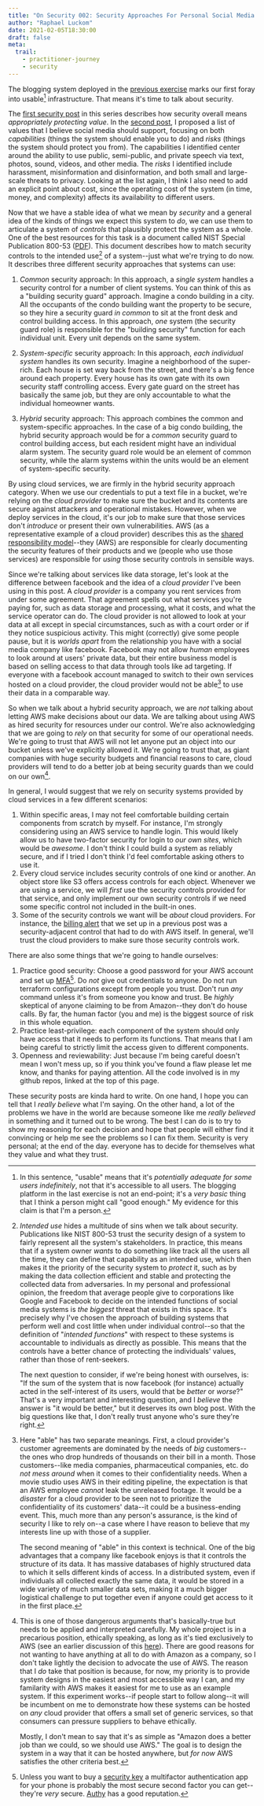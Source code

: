 ```yaml
---
title: "On Security 002: Security Approaches For Personal Social Media Systems"
author: "Raphael Luckom"
date: 2021-02-05T18:30:00
draft: false
meta:
  trail:
    - practitioner-journey
    - security
---
```


The blogging system deployed in the [previous exercise](https://raphaelluckom.com/posts/practitioner_journey_004.html) marks our
first foray into usable[^1] infrastructure. That means it's time to talk about security.

The [first security post](https://raphaelluckom.com/posts/on_security_000.html) in this series describes how
security overall means _appropriately protecting value_. In the [second post](https://raphaelluckom.com/posts/on_security_001.html),
I proposed a list of values that I believe social media should support, focusing on both _capabilities_ (things the system should
enable you to do) and _risks_ (things the system should protect you from). The capabilities I identified center around the ability
to use public, semi-public, and private speech via text, photos, sound, videos, and other media. The _risks_ I identified include
harassment, misinformation and disinformation, and both small and large-scale threats to privacy. Looking at the list again, I think
I also need to add an explicit point about cost, since the operating cost of the system (in time, money, and complexity) affects its availability
to different users.

Now that we have a stable idea of what we mean by _security_ and a general idea of the kinds of things we expect this system to _do_,
we can use them to articulate a system of _controls_ that plausibly protect the system as a whole. One of the best resources for
this task is a document called NIST Special Publication 800-53 ([PDF](https://nvlpubs.nist.gov/nistpubs/SpecialPublications/NIST.SP.800-53r5.pdf)).
This document describes how to match security controls to the intended use[^2] of a system--just what we're trying to do now.
It describes three different security approaches that systems can use:

1. _Common_ security approach: In this approach, a _single system_ handles a security control for a number of client systems.
   You can think of this as a "building security guard" approach. Imagine a condo building in a city. All the occupants of the condo
   building want the property to be secure, so they hire a security guard _in common_ to sit at the front desk and control building
   access. In this approach, _one_ system (the security guard role) is responsible for the "building security" function for
   each individual unit. Every unit depends on the same system.

2. _System-specific_ security approach: In this approach, _each individual system_ handles its own security. Imagine a neighborhood
   of the super-rich. Each house is set way back from the street, and there's a big fence around each property. Every house has its own
   gate with its own security staff controlling access. Every gate guard on the street has basically the same job, but they are only accountable
   to what the individual homeowner wants.

3. _Hybrid_ security approach: This approach combines the common and system-specific approaches. In the case of a big condo building,
   the hybrid security approach would be for a _common_ security guard to control building access, but each resident might have an 
   individual alarm system. The security guard role would be an element of common security, while the alarm systems within the units
   would be an element of system-specific security.

By using cloud services, we are firmly in the hybrid security approach category. When we use our credentials to put a text file in
a bucket, we're relying on the _cloud provider_ to make sure the bucket and its contents are secure against attackers and operational
mistakes. However, when we deploy services in the cloud, it's our job to make sure that those services don't _introduce_  or present their own
vulnerabilities. AWS (as a representative example of a cloud provider) describes this as the [shared responsibility model](https://aws.amazon.com/compliance/shared-responsibility-model/)--they
(AWS) are responsible for clearly documenting the security features of their products and we (people who use those services) are responsible
for _using_ those security controls in sensible ways.

Since we're talking about services like data storage, let's look at the difference between facebook and the idea of a _cloud provider_
I've been using in this post. A _cloud provider_ is a company you rent services from under some agreement. That agreement spells out
what services you're paying for, such as data storage and processing, what it costs, and what the service operator can do. The cloud
provider is not allowed to look at your data at all except in special circumstances, such as with a court order or if they notice
suspicious activity. This might (correctly) give some people pause, but it is _worlds apart_ from the relationship you have with a
social media company like facebook. Facebook may not allow _human_ employees to look around at users' private data, but their entire
business model is based on selling access to that data through tools like ad targeting. If everyone with a facebook account managed
to switch to their own services hosted on a cloud provider, the cloud provider would not be able[^3] to use their data in a comparable
way. 

So when we talk about a hybrid security approach, we are _not_ talking about letting AWS make decisions about our data. We are talking about
using AWS as hired security for resources under our control. We're also acknowledging that we are going to _rely_ on that security
for some of our operational needs. We're going to trust that AWS will not let anyone put an object into our bucket unless we've explicitly
allowed it. We're going to trust that, as giant companies with huge security budgets and financial reasons to care, cloud providers
will tend to do a better job at being security guards than we could on our own[^4]. 

In general, I would suggest that we rely on security systems provided by cloud services in a few different scenarios:

1. Within specific areas, I may not feel comfortable building certain components from scratch by myself. For instance, I'm strongly
   considering using an AWS service to handle login. This would likely allow us to have two-factor security for login to _our own sites_,
   which would be _awesome_. I don't think I could build a system as reliably secure, and if I tried I don't think I'd feel comfortable
   asking others to use it.
2. Every cloud service includes security controls of one kind or another. An object store like S3 offers access controls for each
   object. Whenever we are using a service, we will _first_ use the security controls provided for that service, and only implement
   our own security controls if we need some specific control not included in the built-in ones.
3. Some of the security controls we want will be _about_ cloud providers. For instance, the [billing alert](https://raphaelluckom.com/posts/practitioner_journey_002.html)
   that we set up in a previous post was a security-adjacent control that had to do with AWS itself. In general, we'll trust the cloud
   providers to make sure those security controls work.

There are also some things that we're going to handle ourselves:

1. Practice good security: Choose a good password for your AWS account and set up [MFA](https://aws.amazon.com/iam/features/mfa/)[^5].
   Do _not_ give out credentials to anyone. Do not run terraform configurations except from people you trust. Don't run _any_ command
   unless it's from someone you know and trust. Be _highly_ skeptical of anyone claiming to be from Amazon--they don't do house calls.
   By far, the human factor (you and me) is the biggest source of risk in this whole equation.
2. Practice least-privilege: each component of the system should only have access that it needs to perform its functions. That means that
   I am being careful to strictly limit the access given to different components. 
3. Openness and reviewability: Just because I'm being careful doesn't mean I won't mess up, so if you think you've
   found a flaw please let me know, and thanks for paying attention. All the code involved is in my github repos, linked at the top
   of this page.

These security posts are kinda hard to write. On one hand, I hope you can tell that I _really believe_ what I'm saying. On the other hand,
a lot of the problems we have in the world are because someone like me _really believed_ in something and it turned out to be wrong.
The best I can do is to try to show my reasoning for each decision and hope that people will either find it convincing or help
me see the problems so I can fix them. Security is very personal; at the end of the day. everyone has to decide for themselves what
they value and what they trust.

[^1]: In this sentence, "usable" means that it's _potentially adequate for some users indefinitely_, not that it's accessible to all
      users. The blogging platform in the last exercise is not an end-point; it's a _very basic_ thing that I think a person might
      call "good enough." My evidence for this claim is that I'm a person.

[^2]: _Intended use_ hides a multitude of sins when we talk about security. Publications like NIST 800-53 trust the security design of a
      system to fairly represent all the system's stakeholders. In practice, this means that if a system owner _wants_ to do something
      like track all the users all the time, they can define that capability as an intended use, which then makes it the priority of the
      security system to _protect_ it, such as by making the data collection efficient and stable and protecting the collected data from 
      adversaries. In my personal and professional opinion, the freedom that average people give to corporations like Google and Facebook to decide on the 
      intended functions of social media systems is _the biggest_ threat that exists in this space. It's precisely why I've chosen the 
      approach of building systems that perform well and cost little when under individual control--so that the definition of 
      "_intended functions_" with respect to these systems is accountable to individuals as directly as possible. This means that
      the controls have a better chance of protecting the individuals' values, rather than those of rent-seekers.

      The next question to consider, if we're being honest with ourselves, is: "If the sum of the system that is now facebook (for instance) 
      actually acted in the self-interest of its users, would that be _better_ or _worse_?" That's a very important and interesting question,
      and I _believe_ the answer is "it would be better," but it deserves its own blog post. With the big questions like that, I don't really
      trust anyone who's sure they're right.

[^3]: Here "able" has two separate meanings. First, a cloud provider's customer agreements are dominated by the needs of _big_ customers--
      the ones who drop hundreds of thousands on their bill in a month. Those customers--like media companies, pharmaceutical companies,
      etc. do _not mess around_ when it comes to their confidentiality needs. When a movie studio uses AWS in their editing pipeline,
      the expectation is that an AWS employee _cannot_ leak the unreleased footage. It would be a _disaster_ for a cloud provider to be seen
      not to prioritize the confidentiality of its customers' data--it could be a business-ending event. This, much more than any person's
      assurance, is the kind of security I like to rely on--a case where I have reason to believe that my interests line up with those
      of a supplier.

      The second meaning of "able" in this context is technical. One of the big advantages that a company like facebook enjoys is that
      it controls the structure of its data. It has massive databases of highly structured data to which it sells different kinds of access.
      In a distributed system, even if individuals all collected exactly the same data, it would be stored in a wide variety of much smaller
      data sets, making it a much bigger logistical challenge to put together even if anyone could get access to it in the first place.

[^4]: This is one of those dangerous arguments that's basically-true but needs to be applied and interpreted carefully. My whole project
      is in a precarious position, ethically speaking, as long as it's tied exclusively to AWS (see an earlier discussion of this [here](https://raphaelluckom.com/posts/practitioner_journey.html#fn2)).
      There are good reasons for not wanting to have anything at all to do with Amazon as a company, so I don't take lightly the decision
      to advocate the use of AWS. The reason that I _do_ take that position is because, for now, my priority is to provide system designs
      in the easiest and most accessible way I can, and my familarity with AWS makes it easiest for me to use as an example system. If this
      experiment works--if people start to follow along--it will be incumbent on me to demonstrate how these systems can be hosted on _any_
      cloud provider that offers a small set of generic services, so that consumers can pressure suppliers to behave ethically.

      Mostly, I don't mean to say that it's as simple as "Amazon does a better job than we could, so we should use AWS." The goal is to
      design the system in a way that it can be hosted anywhere, but _for now_ AWS satisfies the other criteria best.

[^5]: Unless you want to buy a [security key](https://www.yubico.com/product/yubikey-5-nfc/) a multifactor authentication app for your phone
      is probably the most secure second factor you can get--they're _very_ secure. [Authy](https://authy.com/) has a good reputation.
